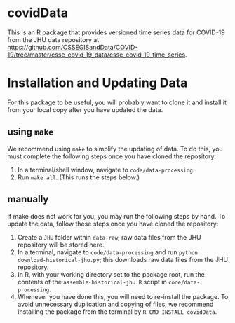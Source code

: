 # covidData

This is an R package that provides versioned time series data for COVID-19 from the JHU data repository at https://github.com/CSSEGISandData/COVID-19/tree/master/csse_covid_19_data/csse_covid_19_time_series.

# Installation and Updating Data

For this package to be useful, you will probably want to clone it and install it from your local copy after you have updated the data.

## using `make`
We recommend using `make` to simplify the updating of data. To do this, you must complete the following steps once you have cloned the repository:

1. In a terminal/shell window, navigate to `code/data-processing`.
2. Run `make all`. (This runs the steps below.)

## manually
If make does not work for you, you may run the following steps by hand. To update the data, follow these steps once you have cloned the repository:

1. Create a `JHU` folder within `data-raw`; raw data files from the JHU repository will be stored here.
2. In a terminal, navigate to `code/data-processing` and run `python download-historical-jhu.py`; this downloads raw data files from the JHU repository.
3. In R, with your working directory set to the package root, run the contents of the `assemble-historical-jhu.R` script in `code/data-processing`.
4. Whenever you have done this, you will need to re-install the package.  To avoid unnecessary duplication and copying of files, we recommend installing the package from the terminal by `R CMD INSTALL covidData`.
